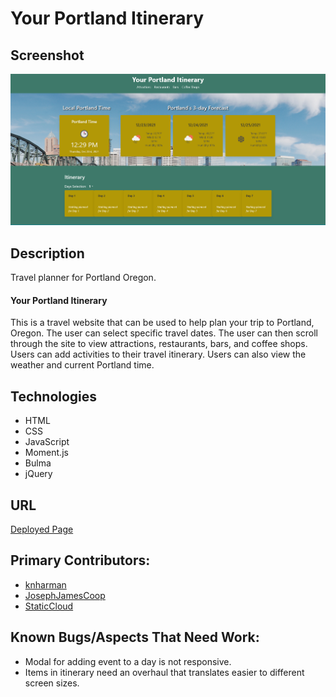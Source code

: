 # Your Portland Itinerary 

## Screenshot
![Screenshot](assets/images/Readme-prev.png)

## Description
Travel planner for Portland Oregon.
#### Your Portland Itinerary
This is a travel website that can be used to help plan your trip to Portland, Oregon. The user can select specific travel dates. The user can then scroll through the site to view attractions, restaurants, bars, and coffee shops. Users can add activities to their travel itinerary. Users can also view the weather and current Portland time. 

## Technologies 
- HTML
- CSS
- JavaScript
- Moment.js
- Bulma
- jQuery

## URL

[Deployed Page](https://josephjamescoop.github.io/your-portland-itinerary/)

## Primary Contributors:
- [knharman](https://github.com/knharman)
- [JosephJamesCoop](https://github.com/JosephJamesCoop)
- [StaticCloud](https://github.com/StaticCloud)

## Known Bugs/Aspects That Need Work:
- Modal for adding event to a day is not responsive.
- Items in itinerary need an overhaul that translates easier to different screen sizes.
 
